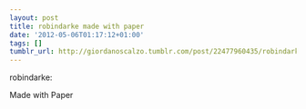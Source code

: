 ```yaml
---
layout: post
title: robindarke made with paper
date: '2012-05-06T01:17:12+01:00'
tags: []
tumblr_url: http://giordanoscalzo.tumblr.com/post/22477960435/robindarke-made-with-paper
---
```

robindarke:

Made with Paper
